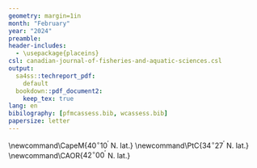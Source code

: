 ```yaml
---
geometry: margin=1in
month: "February"
year: "2024"
preamble: 
header-includes: 
  - \usepackage{placeins}
csl: canadian-journal-of-fisheries-and-aquatic-sciences.csl
output:
  sa4ss::techreport_pdf:
    default
  bookdown::pdf_document2:
    keep_tex: true
lang: en
bibilography: [pfmcassess.bib, wcassess.bib]
papersize: letter
---
```


<!--   - \usepackage[inline]{showlabels} 


\linenumbers

-->

<!-- Common lat/long 
Cape Mendocino, Pt. Conception and OR border -->
\newcommand\CapeM{$40^\circ 10^\prime$ N. lat.}
\newcommand\PtC{$34^\circ 27^\prime$ N. lat.}
\newcommand\CAOR{$42^\circ 00^\prime$ N. lat.}





